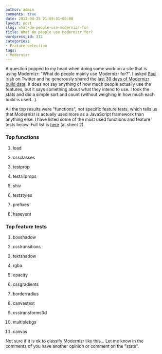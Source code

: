 ```yaml
---
author: admin
comments: true
date: 2012-04-25 21:09:01+00:00
layout: post
slug: what-do-people-use-modernizr-for
title: What do people use Modernizr for?
wordpress_id: 312
categories:
- Feature detection
tags:
- Modernizr
---
```


A question popped to my head when doing some work on a site that is using Modernizr: "What do people mainly use Modernizr for?". I asked [Paul Irish](http://twitter.com/paul_irish) on Twitter and he generously shared the [last 30 days of Modernizr build data](https://t.co/C7tWToww). It does not say anything of how much people actually use the features, but it says something about what they intend to use. I took the stats and did a simple sort and count (without weighing in how much each build is used...). 

<!-- more -->


All the top results were "functions", not specific feature tests, which tells us that Modernizr is actually used more as a JavaScript framework than anything else. I have listed some of the most used functions and feature tests below. Full list is [here](https://t.co/C7tWToww) (at sheet 2).






### Top functions






  1. load


  2. cssclasses


  3. testprop


  4. testallprops


  5. shiv


  6. teststyles


  7. prefixes


  8. hasevent





### Top feature tests






  1. boxshadow


  2. csstransitions


  3. textshadow


  4. rgba


  5. opacity


  6. cssgradients


  7. borderradius


  8. canvastext


  9. csstransforms3d


  10. multiplebgs


  11. canvas





Not sure if it is ok to classify Modernizr like this... Let me know in the comments of you have another opinion or comment on the "stats".
